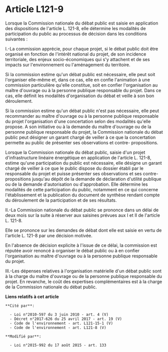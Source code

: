 # Article L121-9

Lorsque la Commission nationale du débat public est saisie en application des dispositions de l'article L. 121-8, elle
détermine les modalités de participation du public au processus de décision dans les conditions suivantes : 

I.-La commission apprécie, pour chaque projet, si le débat public doit être organisé en fonction de l'intérêt national du
projet, de son incidence territoriale, des enjeux socio-économiques qui s'y attachent et de ses impacts sur l'environnement
ou l'aménagement du territoire. 

Si la commission estime qu'un débat public est nécessaire, elle peut soit l'organiser elle-même et, dans ce cas, elle en
confie l'animation à une commission particulière qu'elle constitue, soit en confier l'organisation au maître d'ouvrage ou à
la personne publique responsable du projet. Dans ce cas, elle définit les modalités d'organisation du débat et veille à son
bon déroulement. 

Si la commission estime qu'un débat public n'est pas nécessaire, elle peut recommander au maître d'ouvrage ou à la personne
publique responsable du projet l'organisation d'une concertation selon des modalités qu'elle propose. A son initiative ou à
la demande du maître d'ouvrage ou de la personne publique responsable du projet, la Commission nationale du débat public peut
désigner un garant chargé de veiller à ce que la concertation permette au public de présenter ses observations et contre-
propositions.

Lorsque la Commission nationale du débat public, saisie d'un projet d'infrastructure linéaire énergétique en application de
l'article L. 121-8, estime qu'une participation du public est nécessaire, elle désigne un garant chargé de veiller à ce que
le public dispose du dossier établi par le responsable du projet et puisse présenter ses observations et ses contre-
propositions jusqu'au dépôt de la demande de déclaration d'utilité publique ou de la demande d'autorisation ou d'approbation.
Elle détermine les modalités de cette participation du public, notamment en ce qui concerne l'établissement et la publication
du document de synthèse rendant compte du déroulement de la participation et de ses résultats. 

II.-La Commission nationale du débat public se prononce dans un délai de deux mois sur la suite à réserver aux saisines
prévues aux I et II de l'article L. 121-8. 

Elle se prononce sur les demandes de débat dont elle est saisie en vertu de l'article L. 121-8 par une décision motivée. 

En l'absence de décision explicite à l'issue de ce délai, la commission est réputée avoir renoncé à organiser le débat public
ou à en confier l'organisation au maître d'ouvrage ou à la personne publique responsable du projet. 

III.-Les dépenses relatives à l'organisation matérielle d'un débat public sont à la charge du maître d'ouvrage ou de la
personne publique responsable du projet. En revanche, le coût des expertises complémentaires est à la charge de la Commission
nationale du débat public.

**Liens relatifs à cet article**

	**Cité par**:

	  - Loi n°2010-597 du 3 juin 2010 - art. 4 (V)
	  - Décret n°2017-626 du 25 avril 2017 - art. 19 (V)
	  - Code de l'environnement - art. L121-15-1 (V)
	  - Code de l'environnement - art. L121-8 (V)

	**Modifié par**:

	  - Loi n°2015-992 du 17 août 2015 - art. 133
